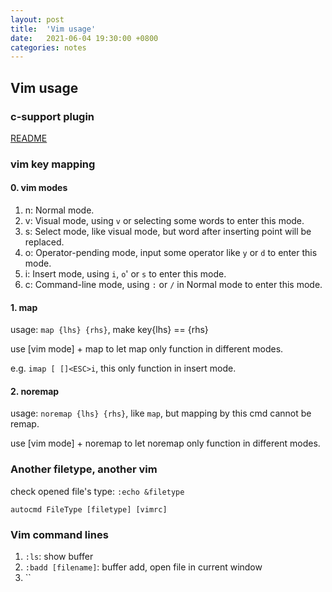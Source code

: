 ```yaml
---
layout: post
title:  'Vim usage'
date:   2021-06-04 19:30:00 +0800
categories: notes
---
```


## Vim usage

### c-support plugin

[README](https://github.com/WolfgangMehner/c-support/blob/master/README.md)

### vim key mapping

#### 0. vim modes

1. n: Normal mode.
2. v: Visual mode, using `v` or selecting some words to enter this mode.
3. s: Select mode, like visual mode, but word after inserting point will be replaced.
4. o: Operator-pending mode, input some operator like `y` or `d` to enter this mode.
5. i: Insert mode, using `i`, `o`' or `s` to enter this mode.
6. c: Command-line mode, using `:` or `/` in Normal mode to enter this mode.

#### 1. map

usage: `map {lhs} {rhs}`, make key{lhs} == {rhs}

use [vim mode] + map to let map only function in different modes. 

e.g. `imap [ []<ESC>i`, this only function in insert mode.

#### 2. noremap

usage: `noremap {lhs} {rhs}`, like `map`, but mapping by this cmd cannot be remap.

use [vim mode] + noremap to let noremap only function in different modes. 

### Another filetype, another vim

check opened file's type: `:echo &filetype`

`autocmd FileType [filetype] [vimrc]`


### Vim command lines

1. `:ls`: show buffer
2. `:badd [filename]`: buffer add, open file in current window
3. ``
